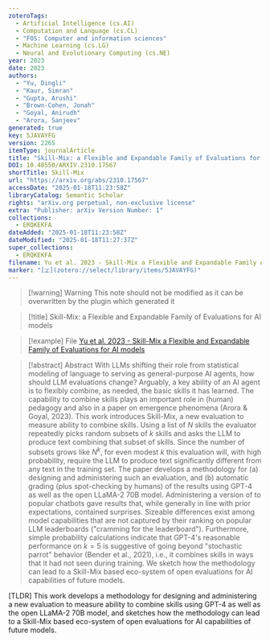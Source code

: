 ```yaml
---
zoteroTags:
  - Artificial Intelligence (cs.AI)
  - Computation and Language (cs.CL)
  - "FOS: Computer and information sciences"
  - Machine Learning (cs.LG)
  - Neural and Evolutionary Computing (cs.NE)
year: 2023
date: 2023
authors:
  - "Yu, Dingli"
  - "Kaur, Simran"
  - "Gupta, Arushi"
  - "Brown-Cohen, Jonah"
  - "Goyal, Anirudh"
  - "Arora, Sanjeev"
generated: true
key: 5JAVAYFG
version: 2265
itemType: journalArticle
title: "Skill-Mix: a Flexible and Expandable Family of Evaluations for AI models"
DOI: 10.48550/ARXIV.2310.17567
shortTitle: Skill-Mix
url: "https://arxiv.org/abs/2310.17567"
accessDate: "2025-01-18T11:23:58Z"
libraryCatalog: Semantic Scholar
rights: "arXiv.org perpetual, non-exclusive license"
extra: "Publisher: arXiv Version Number: 1"
collections:
  - ERQKEKFA
dateAdded: "2025-01-18T11:23:58Z"
dateModified: "2025-01-18T11:27:37Z"
super_collections:
  - ERQKEKFA
filename: Yu et al. 2023 - Skill-Mix a Flexible and Expandable Family of Evaluations for AI models
marker: "[🇿](zotero://select/library/items/5JAVAYFG)"
---
```


>[!warning] Warning
> This note should not be modified as it can be overwritten by the plugin which generated it

> [!title] Skill-Mix: a Flexible and Expandable Family of Evaluations for AI models

> [!example] File
> [Yu et al. 2023 - Skill-Mix a Flexible and Expandable Family of Evaluations for AI models](Yu%20et%20al.%202023%20-%20Skill-Mix%20a%20Flexible%20and%20Expandable%20Family%20of%20Evaluations%20for%20AI%20models.pdf)

> [!abstract] Abstract
> With LLMs shifting their role from statistical modeling of language to serving as general-purpose AI agents, how should LLM evaluations change? Arguably, a key ability of an AI agent is to flexibly combine, as needed, the basic skills it has learned. The capability to combine skills plays an important role in (human) pedagogy and also in a paper on emergence phenomena (Arora &amp; Goyal, 2023). This work introduces Skill-Mix, a new evaluation to measure ability to combine skills. Using a list of $N$ skills the evaluator repeatedly picks random subsets of $k$ skills and asks the LLM to produce text combining that subset of skills. Since the number of subsets grows like $N^k$, for even modest $k$ this evaluation will, with high probability, require the LLM to produce text significantly different from any text in the training set. The paper develops a methodology for (a) designing and administering such an evaluation, and (b) automatic grading (plus spot-checking by humans) of the results using GPT-4 as well as the open LLaMA-2 70B model. Administering a version of to popular chatbots gave results that, while generally in line with prior expectations, contained surprises. Sizeable differences exist among model capabilities that are not captured by their ranking on popular LLM leaderboards ("cramming for the leaderboard"). Furthermore, simple probability calculations indicate that GPT-4's reasonable performance on $k=5$ is suggestive of going beyond "stochastic parrot" behavior (Bender et al., 2021), i.e., it combines skills in ways that it had not seen during training. We sketch how the methodology can lead to a Skill-Mix based eco-system of open evaluations for AI capabilities of future models.

[TLDR] This work develops a methodology for designing and administering a new evaluation to measure ability to combine skills using GPT-4 as well as the open LLaMA-2 70B model, and sketches how the methodology can lead to a Skill-Mix based eco-system of open evaluations for AI capabilities of future models.

